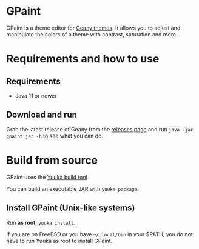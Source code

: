 # GPaint

GPaint is a theme editor for [Geany themes](https://www.geany.org/download/themes/). It allows you to adjust and manipulate the colors of a theme with contrast, saturation and more.

# Requirements and how to use

## Requirements
* Java 11 or newer

## Download and run

Grab the latest release of Geany from the [releases page](https://github.com/spacebanana420/gpaint/releases) and run `java -jar gpaint.jar -h` to see what you can do.

# Build from source

GPaint uses the [Yuuka build tool](https://github.com/spacebanana420/yuuka).

You can build an executable JAR with `yuuka package`.

## Install GPaint (Unix-like systems)

Run **as root**: `yuuka install`.

If you are on FreeBSD or you have `~/.local/bin` in your $PATH, you do not have to run Yuuka as root to install GPaint.
